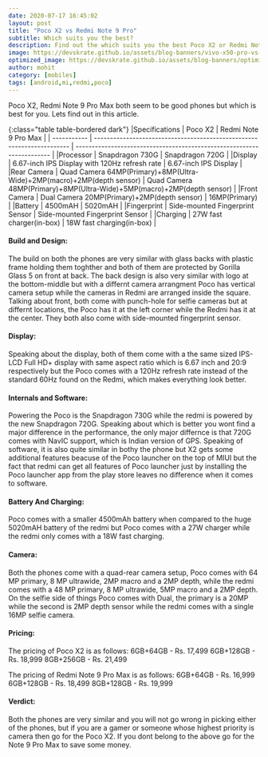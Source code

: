 ```yaml
---
date: 2020-07-17 16:45:02
layout: post
title: "Poco X2 vs Redmi Note 9 Pro"
subtitle: Which suits you the best?
description: Find out the which suits you the best Poco X2 or Redmi Note 9 Pro?
image: https://devskrate.github.io/assets/blog-banners/vivo-x50-pro-vs-mi-10.jpg
optimized_image: https://devskrate.github.io/assets/blog-banners/optimized/vivo-x50-pro-vs-mi-10.webp
author: mohit
category: [mobiles]
tags: [android,mi,redmi,poco]
---
```

Poco X2, Redmi Note 9 Pro Max both seem to be good phones but which is best for you. Lets find out in this article.

{:class="table table-bordered dark"}
|Specifications    | Poco X2                                                                | Redmi Note 9 Pro Max                                                   |
| -----------      | ---------------------------------------------------------------------- | ---------------------------------------------------------------------- |
|Processor         | Snapdragon 730G                                                        | Snapdragon 720G                                                        |
|Display           | 6.67-inch IPS Display with 120Hz refresh rate                          | 6.67-inch IPS Display                                                  |
|Rear Camera	     | Quad Camera 64MP(Primary)+8MP(Ultra-Wide)+2MP(macro)+2MP(depth sensor) | Quad Camera 48MP(Primary)+8MP(Ultra-Wide)+5MP(macro)+2MP(depth sensor) |
|Front Camera	     | Dual Camera 20MP(Primary)+2MP(depth sensor)                            | 16MP(Primary)                                                          |
|Battery           | 4500mAH                                                                | 5020mAH                                                                |
|Fingerprint       | Side-mounted Fingerprint Sensor                                        | Side-mounted Fingerprint Sensor                                        |
|Charging          | 27W fast charger(in-box)                                               | 18W fast charging(in-box)                                              |

#### Build and Design:
The build on both the phones are very similar with glass backs with plastic frame holding them toghther and both of them are protected by Gorilla Glass 5 on front at back. The back design is also very similar with logo at the bottom-middle but with a differnt camera arrangment Poco has vertical camera setup while the cameras in Redmi are arranged inside the square. Talking about front, both come with punch-hole for selfie cameras but at differnt locations, the Poco has it at the left corner while the Redmi has it at the center. They both also come with side-mounted fingerprint  sensor.

#### Display:
Speaking about the display, both of them come with a the same sized IPS-LCD Full HD+ display with same aspect ratio which is 6.67 inch and 20:9 respectively but the Poco comes with a 120Hz refresh rate instead of the standard 60Hz found on the Redmi, which makes everything look better.

#### Internals and Software:
Powering the Poco is the Snapdragon 730G while the redmi is powered by the new Snapdragon 720G. Speaking about which is better you wont find a major difference in the performance, the only major differnce is that 720G comes with NavIC support, which is Indian version of GPS. Speaking of software, it is also quite similar in bothy the phone but X2 gets some additional features beacuse of the Poco launcher on the top of MIUI but the fact that redmi can get all features of Poco launcher just by installing the Poco launcher app from the play store leaves no difference when it comes to software.

#### Battery And Charging:
Poco comes with a smaller 4500mAh battery when compared to the huge 5020mAH battery of the redmi but Poco comes with a 27W charger while the redmi only comes with a 18W fast charging.

#### Camera:
Both the phones come with a quad-rear camera setup, Poco comes with 64 MP primary, 8 MP ultrawide, 2MP macro and a 2MP depth, while the redmi comes with a 48 MP primary, 8 MP ultrawide, 5MP macro and a 2MP depth. On the selfie side of things Poco comes with Dual, the primary is a 20MP while the second is 2MP depth sensor while the redmi comes with a single 16MP selfie camera.

#### Pricing:
The pricing of Poco X2 is as follows:
6GB+64GB - Rs. 17,499
6GB+128GB - Rs. 18,999
8GB+256GB - Rs. 21,499

The pricing of Redmi Note 9 Pro Max is as follows:
6GB+64GB - Rs. 16,999
6GB+128GB - Rs. 18,499
8GB+128GB - Rs. 19,999

#### Verdict:
Both the phones are very similar and you will not go wrong in picking either of the phones, but if you are a gamer or someone whose highest priority is camera then go for the Poco X2. If you dont belong to the above go for the Note 9 Pro Max to save some money.
